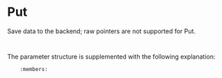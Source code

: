 # Put

Save data to the backend; raw pointers are not supported for Put.

```{doxygenfunction} YR::Put(const T &val)
```

```{doxygenfunction} YR::Put(const T &val, const CreateParam &createParam)
```

The parameter structure is supplemented with the following explanation:

```{doxygenstruct} YR::CreateParam
    :members:
```

```{doxygenenum} YR::ConsistencyType
```
